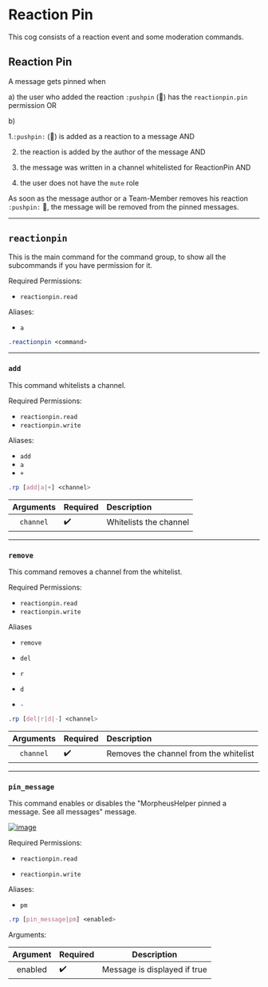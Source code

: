 # Reaction Pin


This cog consists of a reaction event and some moderation commands.


## Reaction Pin


A message gets pinned when

a)
the user who added the reaction `:pushpin` (📌) has the `reactionpin.pin` permission OR

b)

1.`:pushpin:` (📌) is added as a reaction to a message AND

2. the reaction is added by the author of the message AND

3. the message was written in a channel whitelisted for ReactionPin AND

4. the user does not have the `mute` role


As soon as the message author or a Team-Member removes his reaction `:pushpin:` 📌, the message will be removed from the pinned messages.

---
## `reactionpin`  


This is the main command for the command group, to show all the subcommands if you have permission for it.


Required Permissions:

- `reactionpin.read`


Aliases:

- `a`


```css  
.reactionpin <command>
```


---

### `add`


This command whitelists a channel.

Required Permissions:

- `reactionpin.read`
- `reactionpin.write`


Aliases:

- `add`
- `a`
- `+`


```css  
.rp [add|a|+] <channel>
```

| Arguments | Required | Description            |
|:---------:|:---------|:-----------------------|
| `channel` | ✔️       | Whitelists the channel |


---

### `remove`


This command removes a channel from the whitelist.

Required Permissions:

- `reactionpin.read`
- `reactionpin.write`


Aliases

- `remove`

- `del`

- `r`

- `d`

- `-`


```css  
.rp [del|r|d|-] <channel>
```

|Arguments|Required|Description|
|:------:|:-----|:-----|
|`channel`|✔️|Removes the channel from the whitelist|  

---

### `pin_message`


This command enables or disables the "MorpheusHelper pinned a message. See all messages" message.

[![image](https://www.linkpicture.com/q/Screenshot-2021-10-17-072804_1.png)](https://www.linkpicture.com/view.php?img=LPic616bc85447a64587571420)


Required Permissions:

- `reactionpin.read`

- `reactionpin.write`


Aliases:

- `pm`


```css  
.rp [pin_message|pm] <enabled>
```

Arguments:

|Argument|Required|Description|
|:------:|:----|:------:|
|enabled|✔️|Message is displayed if true|  
